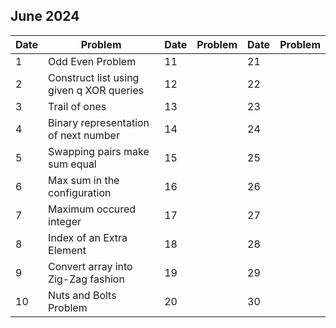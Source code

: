 ## June 2024

| Date | Problem                                  | Date | Problem | Date | Problem |
| ---- | ---------------------------------------- | ---- | ------- | ---- | ------- |
| 1    | Odd Even Problem                         | 11   |         | 21   |         |
| 2    | Construct list using given q XOR queries | 12   |         | 22   |         |
| 3    | Trail of ones                            | 13   |         | 23   |         |
| 4    | Binary representation of next number     | 14   |         | 24   |         |
| 5    | Swapping pairs make sum equal            | 15   |         | 25   |         |
| 6    | Max sum in the configuration             | 16   |         | 26   |         |
| 7    | Maximum occured integer                  | 17   |         | 27   |         |
| 8    | Index of an Extra Element                | 18   |         | 28   |         |
| 9    | Convert array into Zig-Zag fashion       | 19   |         | 29   |         |
| 10   | Nuts and Bolts Problem                   | 20   |         | 30   |         |
